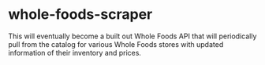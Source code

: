 # whole-foods-scraper

This will eventually become a built out Whole Foods API that will periodically pull from the catalog for various Whole Foods stores with updated information of their inventory and prices. 


